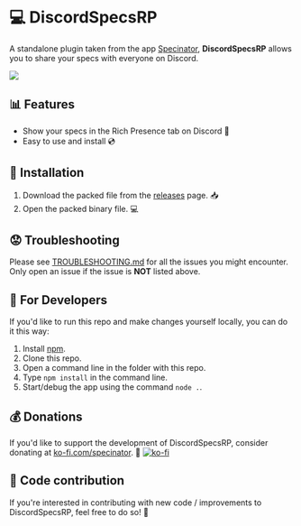 # 💻 DiscordSpecsRP 
A standalone plugin taken from the app [Specinator](https://specinator.net), **DiscordSpecsRP** allows you to share your specs with everyone on Discord. 

![](https://i.imgur.com/0SXSuXV.png)

## 📊 Features
- Show your specs in the Rich Presence tab on Discord 💬
- Easy to use and install 💿

## 💾 Installation
1. Download the packed file from the [releases](https://github.com/NoobishSVK/DiscordSpecsRP/releases) page. 📥
2. Open the packed binary file. 💻

## 😟 Troubleshooting
Please see [TROUBLESHOOTING.md](https://github.com/NoobishSVK/DiscordSpecsRP/blob/main/TROUBLESHOOTING.md) for all the issues you might encounter.
Only open an issue if the issue is **NOT** listed above.  

## 🔧 For Developers
If you'd like to run this repo and make changes yourself locally, you can do it this way: 
1. Install [npm](https://nodejs.org/en/download/). 
2. Clone this repo.
3. Open a command line in the folder with this repo.
4. Type `npm install` in the command line.
5. Start/debug the app using the command `node .`.

## 💰 Donations
If you'd like to support the development of DiscordSpecsRP, consider donating at [ko-fi.com/specinator](https://ko-fi.com/specinator). 💜
[![ko-fi](https://ko-fi.com/img/githubbutton_sm.svg)](https://ko-fi.com/P5P1BTSLT)

## 🤝 Code contribution
If you're interested in contributing with new code / improvements to DiscordSpecsRP, feel free to do so! 🤗

